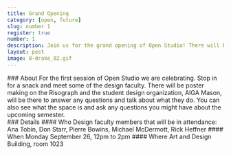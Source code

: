 ```yaml
---
title: Grand Opening
category: [open, future]
slug: number 1
register: true
number: 1
description: Join us for the grand opening of Open Studio! There will be food, drinks, and poster making. You'll also have the chance to meet some of the design faculty.
layout: post
image: 8-drake_02.gif
---
```

<section class="intro-material" markdown="1">
<div class="intro-text" markdown="1">
### About
For the first session of Open Studio we are celebrating. Stop in for a snack and meet some of the design faculty. There will be poster making on the Risograph and the student design organization, AIGA Mason, will be there to answer any questions and talk about what they do. You can also see what the space is and ask any questions you might have about the upcoming semester.
</div>
</section>
<section class="presenter-container-single" markdown="1">
<article markdown="1">
### Details
#### Who
Design faculty members that will be in attendance: Ana Tobin, Don Starr, Pierre Bowins, Michael McDermott, Rick Heffner
#### When
Monday September 26, 12pm to 2pm
#### Where
Art and Design Building, room 1023
</article>
</section>

